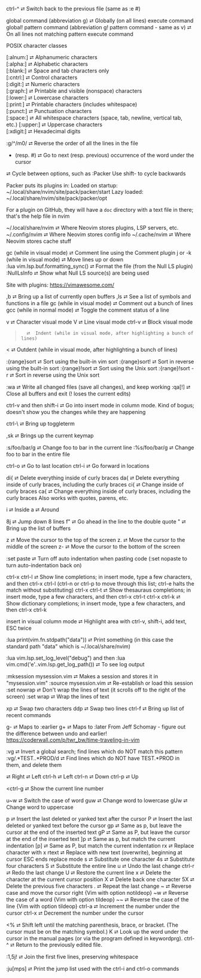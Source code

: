 ctrl-^  ⮂  Switch back to the previous file (same as :e #) 

global command (abbreviation g)  ⮂  Globally (on all lines) execute command  
global! pattern command (abbreviation g! pattern command - same as v)  ⮂  On all lines not matching pattern execute command  

POSIX character classes

[:alnum:]  ⮂  Alphanumeric characters                                             
[:alpha:]  ⮂  Alphabetic characters                                               
[:blank:]  ⮂  Space and tab characters only                                       
[:cntrl:]  ⮂  Control characters                                                  
[:digit:]  ⮂  Numeric characters                                                  
[:graph:]  ⮂  Printable and visible (nonspace) characters                         
[:lower:]  ⮂  Lowercase characters                                                
[:print:]  ⮂  Printable characters (includes whitespace)                          
[:punct:]  ⮂  Punctuation characters                                              
[:space:]  ⮂  All whitespace characters (space, tab, newline, vertical tab, etc.) 
[:upper:]  ⮂  Uppercase characters                                                
[:xdigit:] ⮂  Hexadecimal digits                                                  

:g/^/m0/  ⮂  Reverse the order of all the lines in the file

* (resp. #) ⮂  Go to next (resp. previous) occurrence of the word under the cursor

<tab> <tab> <tab> ⮂  Cycle between options, such as :Packer <tab> <tab> <tab>  Use shift-<tab> to cycle backwards

Packer puts its plugins in: 
Loaded on startup:  ~/.local/share/nvim/site/pack/packer/start
Lazy loaded:        ~/.local/share/nvim/site/pack/packer/opt

For a plugin on GitHub, they will have a `doc` directory with a text file in there; that's the help file in nvim

~/.local/share/nvim  ⮂  Where Neovim stores plugins, LSP servers, etc.
~/.config/nvim       ⮂  Where Neovim stores config info
~/.cache/nvim        ⮂  Where Neovim stores cache stuff

gc (while in visual mode)                      ⮂  Comment line using the Comment plugin
<shift>j or <shift>-k (while in visual mode)   ⮂  Move lines up or down  
:lua vim.lsp.buf.formatting_sync()             ⮂  Format the file (from the Null LS plugin)
:NullLsInfo                                    ⮂  Show what Null LS source(s) are being used

Site with plugins:
https://vimawesome.com/

,b   ⮂  Bring up a list of currently open buffers
,ls  ⮂  See a list of symbols and functions in a file
gc (while in visual mode)  ⮂  Comment out a bunch of lines
gcc (while in normal mode) ⮂  Toggle the comment status of a line

v       ⮂  Character visual mode
V       ⮂  Line visual mode
ctrl-v  ⮂  Block visual mode

>       ⮂  Indent (while in visual mode, after highlighting a bunch of lines)
<       ⮂  Outdent (while in visual mode, after highlighting a bunch of lines)

:{range}sort       ⮂  Sort using the built-in vim sort
:{range}sort!      ⮂  Sort in reverse using the built-in sort
:{range}!sort      ⮂  Sort using the Unix sort
:{range}!sort -r   ⮂  Sort in reverse using the Unix sort

:wa     ⮂  Write all changed files (save all changes), and keep working
:qa[!]  ⮂  Close all buffers and exit (! loses the current edits)

ctrl-v and then shift-i  ⮂  Go into insert mode in column mode. Kind of bogus; doesn't show you the changes while they are happening

ctrl-\  ⮂  Bring up toggleterm

,sk  ⮂   Brings up the current keymap

:s/foo/bar/g   ⮂  Change foo to bar in the current line
:%s/foo/bar/g  ⮂  Change foo to bar in the entire file

ctrl-o   ⮂  Go to last location
ctrl-i   ⮂  Go forward in locations

di{      ⮂  Delete everything inside of curly braces
da{      ⮂  Delete everything inside of curly braces, including the curly braces
ci{      ⮂  Change inside of curly braces
ca{      ⮂  Change everything inside of curly braces, including the curly braces
Also works with quotes, parens, etc.

i        ⮂  Inside
a        ⮂  Around

8j       ⮂  Jump down 8 lines 
f"       ⮂  Go ahead in the line to the double quote 
"        ⮂  Bring up the list of buffers 

z <enter> ⮂  Move the cursor to the top of the screen
z.        ⮂  Move the cursor to the middle of the screen
z-        ⮂  Move the cursor to the bottom of the screen

:set paste  ⮂  Turn off auto indentation when pasting code (:set nopaste to turn auto-indentation back on)  

ctrl-x ctrl-l  ⮂  Show line completions; in insert mode, type a few characters, and then ctrl-x ctrl-l (ctrl-n or ctrl-p to move through this list; ctrl-e halts the match without substituting)
ctrl-x ctrl-t  ⮂  Show thesauraus completions; in insert mode, type a few characters, and then ctrl-x ctrl-t
ctrl-x ctrl-k  ⮂  Show dictionary completions; in insert mode, type a few characters, and then ctrl-x ctrl-k

insert in visual column mode  ⮂  Highlight area with ctrl-v, shift-i, add text, ESC twice

:lua print(vim.fn.stdpath("data"))  ⮂  Print something (in this case the standard path "data" which is ~/.local/share/nvim)

:lua vim.lsp.set_log_level("debug")  and then  :lua vim.cmd('e'..vim.lsp.get_log_path())   ⮂  To see log output

:mksession mysession.vim  ⮂  Makes a session and stores it in "mysession.vim"
:source mysession.vim     ⮂  Re-establish or load this session
:set nowrap               ⮂  Don't wrap the lines of text (it scrolls off to the right of the screen)
:set wrap                 ⮂  Wrap the lines of text

xp                        ⮂  Swap two characters
ddp                       ⮂  Swap two lines
ctrl-f                    ⮂  Bring up list of recent commands

g-  ⮂  Maps to :earlier
g+  ⮂  Maps to :later
From Jeff Schomay - figure out the difference between undo and earlier!
https://coderwall.com/p/twr_bw/time-traveling-in-vim

:vg                  ⮂  Invert a global search; find lines which do NOT match this pattern
:vg/.*TEST..*PROD/d  ⮂  Find lines which do NOT have TEST.*PROD in them, and delete them

<spacebar>     ⮂  Right
<backspace>    ⮂  Left
ctrl-h       ⮂  Left
ctrl-n       ⮂  Down
ctrl-p       ⮂  Up

<ctrl-g        ⮂  Show the current line number

u~w       ⮂  Switch the case of word
guw       ⮂  Change word to lowercase
gUw       ⮂  Change word to uppercase


p       ⮂  Insert the last deleted or yanked text after the cursor
P       ⮂  Insert the last deleted or yanked text before the cursor
gp      ⮂  Same as p, but leave the cursor at the end of the inserted text 
gP      ⮂  Same as P, but leave the cursor at the end of the inserted text 
]p      ⮂  Same as p, but match the current indentation 
[p]     ⮂  Same as P, but match the current indentation 
rx      ⮂  Replace character with x
rtext   ⮂  Replace with new text (overwrite), beginning at cursor ESC ends replace mode 
s       ⮂  Substitute one character
4s      ⮂  Substitute four characters
S       ⮂  Substitute the entire line
u       ⮂  Undo the last change
ctrl-r  ⮂  Redo the last change 
U       ⮂  Restore the current line
x       ⮂  Delete the character at the current cursor position
X       ⮂  Delete back one character
5X      ⮂  Delete the previous five characters
.       ⮂  Repeat the last change
~       ⮂  Reverse case and move the cursor right {Vim with option notildeop}
~w      ⮂  Reverse the case of a word {Vim with option tildeop}
~~      ⮂  Reverse the case of the line {Vim with option tildeop}
ctrl-a  ⮂  Increment the number under the cursor 
ctrl-x  ⮂  Decrement the number under the cursor 

<%      ⮂  Shift left until the matching parenthesis, brace, or bracket. (The cursor must be on the matching symbol.)
K       ⮂  Look up the word under the cursor in the manual pages (or via the program defined in keywordprg).
ctrl-^  ⮂  Return to the previously edited file.

:1,5j!  ⮂  Join the first five lines, preserving whitespace

:ju[mps]  ⮂  Print the jump list used with the ctrl-i and ctrl-o commands